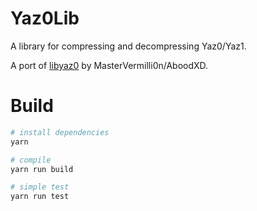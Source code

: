 # Yaz0Lib

A library for compressing and decompressing Yaz0/Yaz1.

A port of [libyaz0](https://github.com/aboood40091/libyaz0) by MasterVermilli0n/AboodXD.

# Build

```bash
# install dependencies
yarn

# compile
yarn run build

# simple test
yarn run test
```
